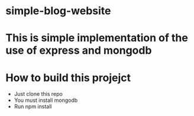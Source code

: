 # simple-blog-website

<h1>This is simple implementation of the use of express and mongodb</h1>

<h1>How to build this projejct</h1>

<ul>
  <li>Just clone this repo</li>
  <li>You must install mongodb</li>
  <li>Run npm install </li>
  </ul>
